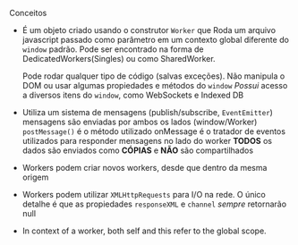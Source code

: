 Conceitos

- É um objeto criado usando o construtor `Worker`
    que Roda um arquivo javascript passado como parâmetro
    em um contexto global diferente do `window` padrão.
    Pode ser encontrado na forma de DedicatedWorkers(Singles)
    ou como SharedWorker.

  Pode rodar qualquer tipo de código (salvas exceções).
    Não manipula o DOM ou usar algumas propiedades e métodos do `window`
    *Possui* acesso a diversos itens do `window`, como WebSockets e Indexed DB

- Utiliza um sistema de mensagens (publish/subscribe, `EventEmitter`)
    mensagens são enviadas por ambos os lados (window/Worker)
    `postMessage()` é o método utilizado
    onMessage é o tratador de eventos utilizados para responder mensagens no lado do worker
    **TODOS** os dados são enviados como **CÓPIAS** e **NÃO** são compartilhados

- Workers podem criar novos workers, desde que dentro da mesma origem
- Workers podem utilizar `XMLHttpRequests` para I/O na rede.
    O único detalhe é que as propiedades `responseXML` e `channel` *sempre* retornarão null

- In context of a worker, both self and this refer to the global scope.
